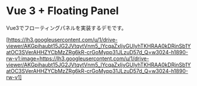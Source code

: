 # Vue 3 + Floating Panel

Vue3でフローティングパネルを実装するデモです。

[https://lh3.googleusercontent.com/u/1/drive-viewer/AKGpihaubt15JG2JVtqvtVnm5_lYcqaZxIjyGUIyhTKHRAA0kDRjnSb1YatOC3SVerAHHZYCbMzZRg6kR-crGoMypp31JLzuD57d_Q=w3024-h1890-rw-v1:image=https://lh3.googleusercontent.com/u/1/drive-viewer/AKGpihaubt15JG2JVtqvtVnm5_lYcqaZxIjyGUIyhTKHRAA0kDRjnSb1YatOC3SVerAHHZYCbMzZRg6kR-crGoMypp31JLzuD57d_Q=w3024-h1890-rw-v1]
